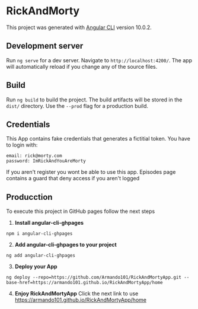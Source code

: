# RickAndMorty

This project was generated with [Angular CLI](https://github.com/angular/angular-cli) version 10.0.2.

## Development server

Run `ng serve` for a dev server. Navigate to `http://localhost:4200/`. The app will automatically reload if you change any of the source files.

## Build

Run `ng build` to build the project. The build artifacts will be stored in the `dist/` directory. Use the `--prod` flag for a production build.

## Credentials
This App contains fake credentials that generates a fictitial token.
You have to login with:
```
email: rick@morty.com
password: ImRickAndYouAreMorty
```
If you aren't register you wont be able to use this app.
Episodes page contains a guard that deny access if you aren't logged

## Producction
To execute this project in GitHub pages follow the next steps

1. __Install angular-cli-ghpages__
```
npm i angular-cli-ghpages
```

2. __Add angular-cli-ghpages to your project__
```
ng add angular-cli-ghpages
```
3. __Deploy your App__
```
ng deploy --repo=https://github.com/Armando101/RickAndMortyApp.git --base-href=https://armando101.github.io/RickAndMortyApp/home
```

4. __Enjoy RickAndMortyApp__
Click the next link to use
https://armando101.github.io/RickAndMortyApp/home